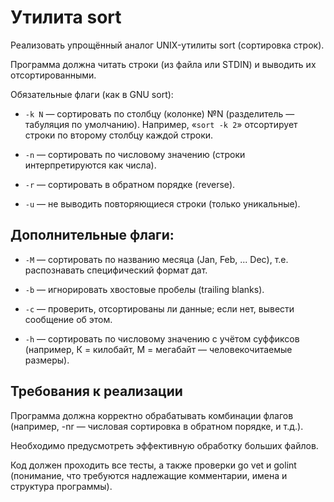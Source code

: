 # Утилита sort
Реализовать упрощённый аналог UNIX-утилиты sort (сортировка строк).

Программа должна читать строки (из файла или STDIN) и выводить их отсортированными.

Обязательные флаги (как в GNU sort):

* `-k N` — сортировать по столбцу (колонке) №N (разделитель — табуляция по умолчанию).
Например, «`sort -k 2`» отсортирует строки по второму столбцу каждой строки.

* `-n` — сортировать по числовому значению (строки интерпретируются как числа).

* `-r` — сортировать в обратном порядке (reverse).

* `-u` — не выводить повторяющиеся строки (только уникальные).

## Дополнительные флаги:

* `-M` — сортировать по названию месяца (Jan, Feb, ... Dec), т.е. распознавать специфический формат дат.

* `-b` — игнорировать хвостовые пробелы (trailing blanks).

* `-c` — проверить, отсортированы ли данные; если нет, вывести сообщение об этом.

* `-h` — сортировать по числовому значению с учётом суффиксов (например, К = килобайт, М = мегабайт — человекочитаемые размеры).

## Требования к реализации
Программа должна корректно обрабатывать комбинации флагов (например, -nr — числовая сортировка в обратном порядке, и т.д.).

Необходимо предусмотреть эффективную обработку больших файлов.

Код должен проходить все тесты, а также проверки go vet и golint (понимание, что требуются надлежащие комментарии, имена и структура программы).